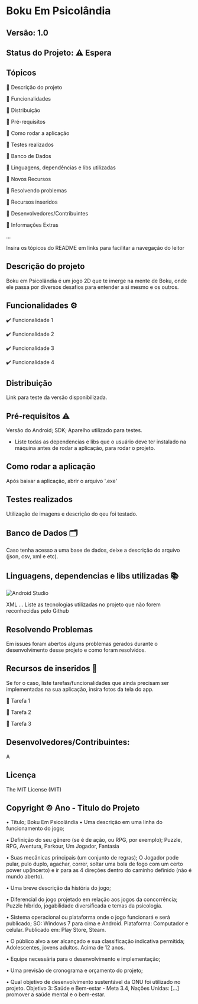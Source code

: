 # Boku Em Psicolândia
## Versão: 1.0 
## Status do Projeto: ⚠️ Espera

## Tópicos
🔹 Descrição do projeto 

🔹 Funcionalidades

🔹 Distribuição

🔹 Pré-requisitos

🔹 Como rodar a aplicação

🔹 Testes realizados

🔹 Banco de Dados

🔹 Linguagens, dependências e libs utilizadas

🔹 Novos Recursos

🔹 Resolvendo problemas

🔹 Recursos inseridos 

🔹 Desenvolvedores/Contribuintes

🔹 Informações Extras


...

Insira os tópicos do README em links para facilitar a navegação do leitor

## Descrição do projeto
Boku em Psicolândia é um jogo 2D que te imerge na mente de Boku, onde ele passa por diversos desafios para entender a si mesmo e os outros.

## Funcionalidades ⚙️
✔️ Funcionalidade 1

✔️ Funcionalidade 2

✔️ Funcionalidade 3

✔️ Funcionalidade 4

## Distribuição
Link para teste da versão disponibilizada.

## Pré-requisitos ⚠️    
Versão do Android; 
SDK; 
Aparelho utilizado para testes.
- Liste todas as dependencias e libs que o usuário deve ter instalado na máquina antes de rodar a aplicação, para rodar o projeto.

## Como rodar a aplicação 
Após baixar a aplicação, abrir o arquivo '.exe'

## Testes realizados
Utilização de imagens e descrição do qeu foi testado.

## Banco de Dados 🗂️
Caso tenha acesso a uma base de dados, deixe a descrição do arquivo (json, csv, xml e etc).

## Linguagens, dependencias e libs utilizadas 📚
![Android Studio](https://img.shields.io/badge/Android-3DDC84?style=for-the-badge&logo=android&logoColor=white)

XML
...
Liste as tecnologias utilizadas no projeto que não forem reconhecidas pelo Github

## Resolvendo Problemas 
Em issues foram abertos alguns problemas gerados durante o desenvolvimento desse projeto e como foram resolvidos.

## Recursos de inseridos 🧰
Se for o caso, liste tarefas/funcionalidades que ainda precisam ser implementadas na sua aplicação, insira fotos da tela do app.

📝 Tarefa 1

📝 Tarefa 2

📝 Tarefa 3

## Desenvolvedores/Contribuintes:
A

## Licença
The MIT License (MIT)

## Copyright ©️ Ano - Titulo do Projeto







• Titulo;
Boku Em Psicolândia
• Uma descrição em uma linha do funcionamento do jogo;

• Definição do seu gênero (se é de ação, ou RPG, por exemplo);
Puzzle, RPG, Aventura, Parkour, Um Jogador, Fantasia

• Suas mecânicas principais (um conjunto de regras);
O Jogador pode pular, pulo duplo, agachar, correr, soltar uma bola de fogo com um certo power up(incerto) e ir para as 4 direções dentro do caminho definido (não é mundo aberto).

• Uma breve descrição da história do jogo;

• Diferencial do jogo projetado em relação aos jogos da concorrência;
Puzzle híbrido, jogabilidade diversificada e temas da psicologia.

• Sistema operacional ou plataforma onde o jogo funcionará e será publicado;
SO: Windows 7 para cima e Android. Plataforma: Computador e celular. Publicado em: Play Store, Steam.

• O público alvo a ser alcançado e sua classificação indicativa permitida;
Adolescentes, jovens adultos. Acima de 12 anos.

• Equipe necessária para o desenvolvimento e implementação;

• Uma previsão de cronograma e orçamento do projeto;


• Qual objetivo de desenvolvimento sustentável da ONU foi utilizado no projeto.
Objetivo 3: Saúde e Bem-estar - Meta 3.4, Nações Unidas: [...] promover a saúde mental e o bem-estar.
